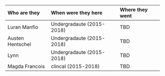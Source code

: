 

| Who are they  | When were they here | Where they went |
| :-------------- |:-------------| :-----------|
| Luran Manfio | Undergradaute (2015-2018) | TBD |
| Austen Hentschel | Undergradaute (2015-2018) | TBD |
| Lynn | Undergradaute (2015-2018) | TBD |
| Magda Francois | clincal (2015-2018) | TBD |